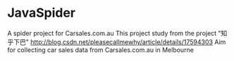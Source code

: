 # JavaSpider
A spider project for Carsales.com.au 
This project study from the project "知乎下巴" <http://blog.csdn.net/pleasecallmewhy/article/details/17594303>
Aim for collecting car sales data from Carsales.com.au in Melbourne 
